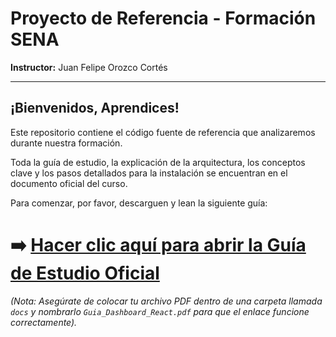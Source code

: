 # Proyecto de Referencia - Formación SENA

**Instructor:** Juan Felipe Orozco Cortés

---

## ¡Bienvenidos, Aprendices!

Este repositorio contiene el código fuente de referencia que analizaremos durante nuestra formación.

Toda la guía de estudio, la explicación de la arquitectura, los conceptos clave y los pasos detallados para la instalación se encuentran en el documento oficial del curso.

Para comenzar, por favor, descarguen y lean la siguiente guía:

# ➡️ [**Hacer clic aquí para abrir la Guía de Estudio Oficial**](./docs/Guia_Dashboard_React.pdf)

*(Nota: Asegúrate de colocar tu archivo PDF dentro de una carpeta llamada `docs` y nombrarlo `Guia_Dashboard_React.pdf` para que el enlace funcione correctamente).*
